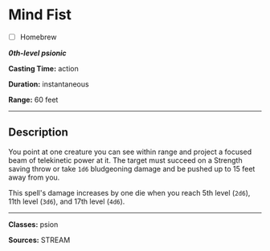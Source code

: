 # Mind Fist

- [ ] Homebrew

***0th-level psionic***

**Casting Time:** action

**Duration:** instantaneous

**Range:** 60 feet

---

## Description
You point at one creature you can see within range and project a focused beam of telekinetic power at it. The target must succeed on a Strength saving throw or take `1d6` bludgeoning damage and be pushed up to 15 feet away from you.

This spell's damage increases by one die when you reach 5th level (`2d6`), 11th level (`3d6`), and 17th level (`4d6`).

---

**Classes:** psion

**Sources:** STREAM
